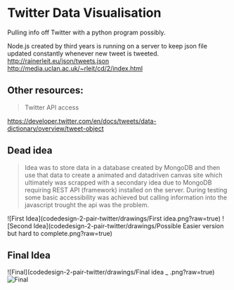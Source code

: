 # Twitter Data Visualisation
Pulling info off Twitter with a python program possibly.

Node.js created by third years is running on a server to keep json file updated constantly whenever new tweet is tweeted.
http://rainerleit.eu/json/tweets.json
http://media.uclan.ac.uk/~rleit/cd/2/index.html



## Other resources:

>Twitter API access

https://developer.twitter.com/en/docs/tweets/data-dictionary/overview/tweet-object

## Dead idea
> Idea was to store data in a database created by MongoDB and then use that data to create a animated and datadriven canvas site which ultimately was scrapped with a secondary idea due to MongoDB requiring REST API (framework) installed on the server. During testing some basic accessibility was achieved but calling information into the javascript trought the api was the problem.

![First Idea](codedesign-2-pair-twitter/drawings/First idea.png?raw=true)
![Second Idea](codedesign-2-pair-twitter/drawings/Possible Easier version but hard to complete.png?raw=true)

## Final Idea
![Final](codedesign-2-pair-twitter/drawings/Final idea _ .png?raw=true)
![Final](codedesign-2-pair-twitter/drawings/ZFunction.jpg)
